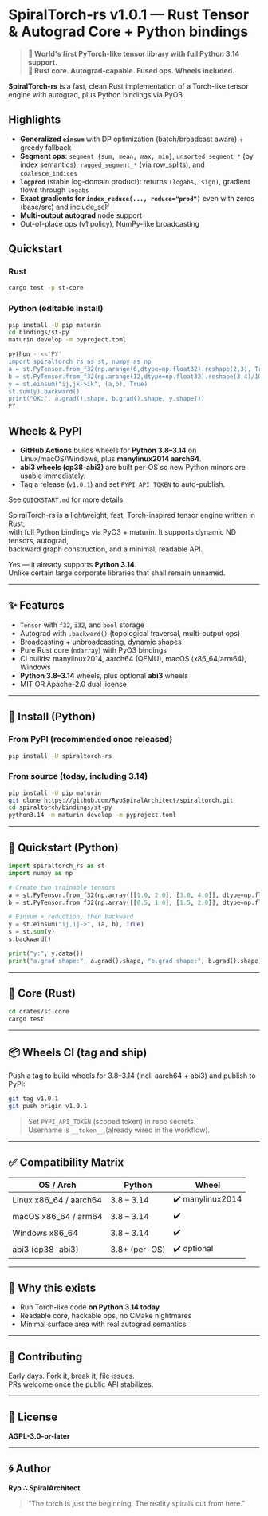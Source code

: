 # SpiralTorch-rs v1.0.1 — Rust Tensor & Autograd Core + Python bindings

> **🚨 World's first PyTorch-like tensor library with full Python 3.14 support.**  
> **🧠 Rust core. Autograd-capable. Fused ops. Wheels included.**


**SpiralTorch-rs** is a fast, clean Rust implementation of a Torch-like tensor engine with autograd, plus Python bindings via PyO3.

## Highlights
- **Generalized `einsum`** with DP optimization (batch/broadcast aware) + greedy fallback
- **Segment ops**: `segment_{sum, mean, max, min}`, `unsorted_segment_*` (by index semantics), `ragged_segment_*` (via row_splits), and `coalesce_indices`
- **`logprod`** (stable log-domain product): returns `(logabs, sign)`, gradient flows through `logabs`
- **Exact gradients for `index_reduce(..., reduce="prod")`** even with zeros (base/src) and include_self
- **Multi-output autograd** node support
- Out-of-place ops (v1 policy), NumPy-like broadcasting

## Quickstart

### Rust
```bash
cargo test -p st-core
```

### Python (editable install)
```bash
pip install -U pip maturin
cd bindings/st-py
maturin develop -m pyproject.toml

python - <<'PY'
import spiraltorch_rs as st, numpy as np
a = st.PyTensor.from_f32(np.arange(6,dtype=np.float32).reshape(2,3), True)
b = st.PyTensor.from_f32(np.arange(12,dtype=np.float32).reshape(3,4)/10, True)
y = st.einsum("ij,jk->ik", (a,b), True)
st.sum(y).backward()
print("OK:", a.grad().shape, b.grad().shape, y.shape())
PY
```

## Wheels & PyPI
- **GitHub Actions** builds wheels for **Python 3.8–3.14** on Linux/macOS/Windows, plus **manylinux2014 aarch64**.
- **abi3 wheels (cp38-abi3)** are built per-OS so new Python minors are usable immediately.
- Tag a release (`v1.0.1`) and set `PYPI_API_TOKEN` to auto-publish.

See `QUICKSTART.md` for more details.

SpiralTorch-rs is a lightweight, fast, Torch-inspired tensor engine written in Rust,  
with full Python bindings via PyO3 + maturin. It supports dynamic ND tensors, autograd,  
backward graph construction, and a minimal, readable API.

Yes — it already supports **Python 3.14**.  
Unlike certain large corporate libraries that shall remain unnamed.

---

## ✨ Features

- `Tensor` with `f32`, `i32`, and `bool` storage
- Autograd with `.backward()` (topological traversal, multi-output ops)
- Broadcasting + unbroadcasting, dynamic shapes
- Pure Rust core (`ndarray`) with PyO3 bindings
- CI builds: manylinux2014, aarch64 (QEMU), macOS (x86_64/arm64), Windows
- **Python 3.8–3.14** wheels, plus optional **abi3** wheels
- MIT OR Apache-2.0 dual license

---

## 🐍 Install (Python)

### From PyPI (recommended once released)
```bash
pip install -U spiraltorch-rs
```

### From source (today, including 3.14)
```bash
pip install -U pip maturin
git clone https://github.com/RyoSpiralArchitect/spiraltorch.git
cd spiraltorch/bindings/st-py
python3.14 -m maturin develop -m pyproject.toml
```

---

## 🚀 Quickstart (Python)

```python
import spiraltorch_rs as st
import numpy as np

# Create two trainable tensors
a = st.PyTensor.from_f32(np.array([[1.0, 2.0], [3.0, 4.0]], dtype=np.float32), True)
b = st.PyTensor.from_f32(np.array([[0.5, 1.0], [1.5, 2.0]], dtype=np.float32), True)

# Einsum + reduction, then backward
y = st.einsum("ij,ij->", (a, b), True)
s = st.sum(y)
s.backward()

print("y:", y.data())
print("a.grad shape:", a.grad().shape, "b.grad shape:", b.grad().shape)
```

---

## 🦀 Core (Rust)

```bash
cd crates/st-core
cargo test
```

---

## 📦 Wheels CI (tag and ship)

Push a tag to build wheels for 3.8–3.14 (incl. aarch64 + abi3) and publish to PyPI:

```bash
git tag v1.0.1
git push origin v1.0.1
```

> Set `PYPI_API_TOKEN` (scoped token) in repo secrets.  
> Username is `__token__` (already wired in the workflow).

---

## ✅ Compatibility Matrix

| OS / Arch                    | Python           | Wheel |
|-----------------------------|------------------|-------|
| Linux x86_64 / aarch64      | 3.8 – 3.14       | ✔️ manylinux2014 |
| macOS x86_64 / arm64        | 3.8 – 3.14       | ✔️ |
| Windows x86_64              | 3.8 – 3.14       | ✔️ |
| abi3 (cp38-abi3)            | 3.8+ (per-OS)    | ✔️ optional |

---

## 🧠 Why this exists

- Run Torch-like code **on Python 3.14 today**
- Readable core, hackable ops, no CMake nightmares
- Minimal surface area with real autograd semantics

---

## 🤝 Contributing

Early days. Fork it, break it, file issues.  
PRs welcome once the public API stabilizes.

---

## 📜 License

**AGPL-3.0-or-later**

---

## 🌀 Author

**Ryo ∴ SpiralArchitect**  
> “The torch is just the beginning. The reality spirals out from here.”
